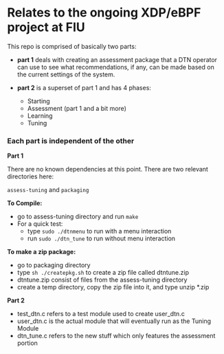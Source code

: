# Relates to the ongoing XDP/eBPF project at FIU
This repo is comprised of basically two parts:

-	**part 1** deals with creating an assessment package that a DTN operator
 	can use to see what recommendations, if any, can be made based on the 
	current settings of the system.

- 	**part 2** is a superset of part 1 and has 4 phases:
	* Starting
	* Assessment (part 1 and a bit more)
	* Learning
	* Tuning

### Each part is independent of the other

**Part 1**

There are no known dependencies at this point. There are two relevant 
directories here:

```assess-tuning``` and ```packaging```

**To Compile:**
-	go to assess-tuning directory and run ```make```
-	For a quick test:
	*	type ```sudo ./dtnmenu``` to run with a menu interaction
	*	run ```sudo ./dtn_tune``` to run without menu interaction

**To make a zip package:**
-	go to packaging directory
-	type ```sh ./createpkg.sh``` to create a zip file called dtntune.zip
-	dtntune.zip consist of files from the assess-tuning directory
-	create a temp directory, copy the zip file into it, and type unzip *.zip

**Part 2**


  

* test_dtn.c refers to a test module used to create user_dtn.c
* user_dtn.c is the actual module that will eventually run as the Tuning Module
* dtn_tune.c refers to the new stuff which only features the assessment portion

